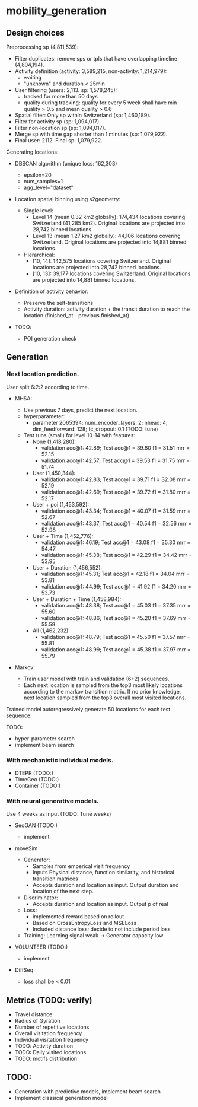 # mobility_generation

## Design choices

Preprocessing sp (4,811,539):
- Filter duplicates: remove sps or tpls that have overlapping timeline (4,804,194). 
- Activity definition (activity: 3,589,215, non-activity: 1,214,979):
    - waiting
    - "unknown" and duration < 25min
-  User filtering (users: 2,113. sp: 1,578,245):
    - tracked for more than 50 days
    - quality during tracking: quality for every 5 week shall have min quality > 0.5 and mean quality > 0.6 
- Spatial filter: Only sp within Switzerland (sp: 1,460,189).
- Filter for activity sp (sp: 1,094,017). 
- Filter non-location sp (sp: 1,094,017). 
- Merge sp with time gap shorter than 1 minutes (sp: 1,079,922).
- Final user: 2112. Final sp: 1,079,922.

Generating locations:
- DBSCAN algorithm (unique locs: 162,303)
    - epsilon=20
    - num_samples=1
    - agg_level="dataset"
- Location spatial binning using s2geometry: 
    - Single level:
        - Level 14 (mean 0.32 km2 globally): 174,434 locations covering Switzerland (41,285 km2). Original locations are projected into 28,742 binned locations.
        - Level 13 (mean 1.27 km2 globally): 44,106 locations covering Switzerland. Original locations are projected into 14,881 binned locations.
    - Hierarchical: 
        - [10, 14]: 142,575 locations covering Switzerland. Original locations are projected into 28,742 binned locations.
        - [10, 13]: 39,177 locations covering Switzerland. Original locations are projected into 14,881 binned locations.
        

- Definition of activity behavior:
    - Preserve the self-transitions
    - Activity duration: activity duration + the transit duration to reach the location (finished_at - previous finished_at)

- TODO: 
    - POI generation check
## Generation

### Next location prediction. 

User split 6:2:2 according to time.

- MHSA: 
    - Use previous 7 days, predict the next location. 
    - hyperparameter: 
        - parameter 2065394: num_encoder_layers: 2; nhead: 4; dim_feedforward: 128; fc_dropout: 0.1 (TODO: tune)
    - Test runs (small) for level 10-14 with features:
        - None (1,418,280):
            - validation acc@1: 42.89; Test acc@1 = 39.80 f1 = 31.51 mrr = 52.15
            - validation acc@1: 42.57; Test acc@1 = 39.53 f1 = 31.75 mrr = 51.74
        - User (1,450,344):  
            - validation acc@1: 42.83; Test acc@1 = 39.71 f1 = 32.08 mrr = 52.19
            - validation acc@1: 42.69; Test acc@1 = 39.72 f1 = 31.80 mrr = 52.17
        - User + poi (1,453,592):
            - validation acc@1: 43.34; Test acc@1 = 40.07 f1 = 31.59 mrr = 52.67
            - validation acc@1: 43.37; Test acc@1 = 40.54 f1 = 32.56 mrr = 52.98
        - User + Time (1,452,776):
            - validation acc@1: 46.19; Test acc@1 = 43.08 f1 = 35.30 mrr = 54.47
            - validation acc@1: 45.38; Test acc@1 = 42.29 f1 = 34.42 mrr = 53.95
        - User + Duration (1,456,552):
            - validation acc@1: 45.31; Test acc@1 = 42.18 f1 = 34.04 mrr = 53.81
            - validation acc@1: 44.99; Test acc@1 = 41.92 f1 = 34.20 mrr = 53.73
        - User + Duration + Time (1,458,984): 
            - validation acc@1: 48.38; Test acc@1 = 45.03 f1 = 37.35 mrr = 55.60
            - validation acc@1: 48.86; Test acc@1 = 45.20 f1 = 37.69 mrr = 55.59
        - All (1,462,232)
            - validation acc@1: 48.79; Test acc@1 = 45.50 f1 = 37.57 mrr = 55.81
            - validation acc@1: 48.99; Test acc@1 = 45.38 f1 = 37.97 mrr = 55.79

- Markov: 
    - Train user model with train and validation (6+2) sequences. 
    - Each next location is sampled from the top3 most likely locations according to the markov transition matrix. If no prior knowledge, next location sampled from the top3 overall most visited locations.


Trained model autoregressively generate 50 locations for each test sequence. 

TODO:
- hyper-parameter search
- implement beam search

### With mechanistic individual models. 

- DTEPR (TODO:)
- TimeGeo (TODO:)
- Container (TODO:)

### With neural generative models.

Use 4 weeks as input (TODO: Tune weeks)

- SeqGAN (TODO:) 
    - implement
- moveSim
    - Generator: 
        - Samples from emperical visit frequency
        - Inputs Physical distance, function similarity, and historical transition matrices
        - Accepts duration and location as input. Output duration and location of the next step. 
    - Discriminator:
        - Accepts duration and location as input. Output p of real
    - Loss:
        - implemented reward based on rollout
        - Based on CrossEntropyLoss and MSELoss
        - Included distance loss; decide to not include period loss
    - Training:
        Learning signal weak -> Generator capacity low

- VOLUNTEER (TODO:)
    - implement
- DiffSeq
    - loss shall be < 0.01

## Metrics (TODO: verify)

- Travel distance 
- Radius of Gyration
- Number of repetitive locations
- Overall visitation frequency
- Individual visitation frequency
- TODO: Activity duration
- TODO: Daily visited locations
- TODO: motifs distribution

## TODO:
- Generation with predictive models, implement beam search
- Implement classical generation model 